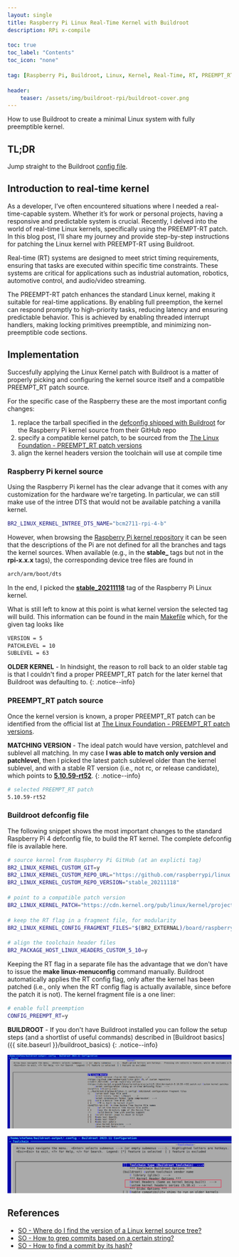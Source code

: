 ```yaml
---
layout: single
title: Raspberry Pi Linux Real-Time Kernel with Buildroot
description: RPi x-compile

toc: true
toc_label: "Contents"
toc_icon: "none"

tag: [Raspberry Pi, Buildroot, Linux, Kernel, Real-Time, RT, PREEMPT_RT]

header:
    teaser: /assets/img/buildroot-rpi/buildroot-cover.png
---
```


How to use Buildroot to create a minimal Linux system with fully preemptible kernel.

## TL;DR

Jump straight to the Buildroot [config file](https://github.com/cooked/buildroot-ext/tree/master/configs).

## Introduction to real-time kernel

As a developer, I’ve often encountered situations where I needed a real-time-capable system. Whether it’s for work or personal projects, having a responsive and predictable system is crucial. Recently, I delved into the world of real-time Linux kernels, specifically using the PREEMPT-RT patch. In this blog post, I’ll share my journey and provide step-by-step instructions for patching the Linux kernel with PREEMPT-RT using Buildroot.

Real-time (RT) systems are designed to meet strict timing requirements, ensuring that tasks are executed within specific time constraints. These systems are critical for applications such as industrial automation, robotics, automotive control, and audio/video streaming.

The PREEMPT-RT patch enhances the standard Linux kernel, making it suitable for real-time applications. By enabling full preemption, the kernel can respond promptly to high-priority tasks, reducing latency and ensuring predictable behavior. This is achieved by enabling threaded interrupt handlers, making locking primitives preemptible, and minimizing non-preemptible code sections.

## Implementation

Succesfully applying the Linux Kernel patch with Buildroot is a matter of properly picking and configuring the kernel source itself and a compatible PREEMPT_RT patch source.

For the specific case of the Raspberry these are the most important config changes:

1. replace the tarball specified in the [defconfig shipped with Buildroot](https://github.com/buildroot/buildroot/blob/master/configs/raspberrypi4_defconfig) for the Raspberry Pi kernel source from their GitHub repo
2. specify a compatible kernel patch, to be sourced from the [The Linux Foundation - PREEMPT_RT patch versions](https://wiki.linuxfoundation.org/realtime/preempt_rt_versions)
3. align the kernel headers version the toolchain will use at compile time

### Raspberry Pi kernel source 

Using the Raspberry Pi kernel has the clear advange that it comes with any customization for the hardware we're targeting. In particular, we can still make use of the intree DTS that would not be available patching a vanilla kernel.

```bash
BR2_LINUX_KERNEL_INTREE_DTS_NAME="bcm2711-rpi-4-b"
```

However, when browsing the [Raspberry Pi kernel repository](https://github.com/raspberrypi/linux) it can be seen that the descriptions of the Pi are not defined for all the branches and tags the kernel sources. When available (e.g., in the **stable_** tags but not in the **rpi-x.x.x** tags), the corresponding device tree files are found in

```bash
arch/arm/boot/dts
```

In the end, I picked the [**stable_20211118**](https://github.com/raspberrypi/linux/tree/stable_20211118) tag of the Raspberry Pi Linux kernel.

What is still left to know at this point is what kernel version the selected tag will build. This information can be found in the main [Makefile](https://github.com/raspberrypi/linux/blob/stable_20211118/Makefile) which, for the given tag looks like

```bash
VERSION = 5
PATCHLEVEL = 10
SUBLEVEL = 63
```

**OLDER KERNEL** - In hindsight, the reason to roll back to an older stable tag is that I couldn't find a proper PREEMPT_RT patch for the later kernel that Buildroot was defaulting to. 
{: .notice--info}

### PREEMPT_RT patch source 

Once the kernel version is known, a proper PREEMPT_RT patch can be identified from the official list at [The Linux Foundation - PREEMPT_RT patch versions](https://wiki.linuxfoundation.org/realtime/preempt_rt_versions).

**MATCHING VERSION** - The ideal patch would have version, patchlevel and sublevel all matching. In my case **I was able to match only version and patchlevel**, then I picked the latest patch sublevel older than the kernel sublevel, and with a stable RT version (i.e., not rc, or release candidate), which points to [**5.10.59-rt52**](https://cdn.kernel.org/pub/linux/kernel/projects/rt/5.10/older/patch-5.10.59-rt52.patch.xz).
{: .notice--info}

```bash
# selected PREEMPT_RT patch
5.10.59-rt52
```

### Buildroot defconfig file

The following snippet shows the most important changes to the standard Raspberry Pi 4 defconfig file, to build the RT kernel. The complete defconfig file is available here.

```bash
# source kernel from Raspberry Pi GitHub (at an explicti tag)
BR2_LINUX_KERNEL_CUSTOM_GIT=y
BR2_LINUX_KERNEL_CUSTOM_REPO_URL="https://github.com/raspberrypi/linux.git"
BR2_LINUX_KERNEL_CUSTOM_REPO_VERSION="stable_20211118"

# point to a compatible patch version
BR2_LINUX_KERNEL_PATCH="https://cdn.kernel.org/pub/linux/kernel/projects/rt/5.10/older/patch-5.10.59-rt52.patch.xz"

# keep the RT flag in a fragment file, for modularity
BR2_LINUX_KERNEL_CONFIG_FRAGMENT_FILES="$(BR2_EXTERNAL)/board/raspberrypi-rt/linux.config"

# align the toolchain header files
BR2_PACKAGE_HOST_LINUX_HEADERS_CUSTOM_5_10=y
```

Keeping the RT flag in a separate file has the advantage that we don't have to issue the **make linux-menuconfig** command manually. Buildroot automatically applies the RT config flag, only after the kernel has been patched (i.e., only when the RT config flag is actually available, since before the patch it is not). The kernel fragment file is a one liner:

```bash
# enable full preemption
CONFIG_PREEMPT_RT=y
```

**BUILDROOT** - If you don't have Buildroot installed you can follow the setup steps (and a shortlist of useful commands) described in [Buildroot basics]({{ site.baseurl }}/buildroot_basics)
{: .notice--info}

[![](../assets/img/buildroot-rpi/buildroot-rpi-kernel.png)](../assets/img/buildroot-rpi/buildroot-rpi-kernel.png)

[![](../assets/img/buildroot-rpi/buildroot-rpi-kernel-toolchain.png)](../assets/img/buildroot-rpi/buildroot-rpi-kernel-toolchain.png)

## References

- [SO - Where do I find the version of a Linux kernel source tree?](https://stackoverflow.com/a/12151781) 
- [SO - How to grep commits based on a certain string?](https://stackoverflow.com/questions/1337320/how-to-grep-commits-based-on-a-certain-string)
- [SO - How to find a commit by its hash?](https://stackoverflow.com/questions/14167335/how-to-find-a-commit-by-its-hash)
